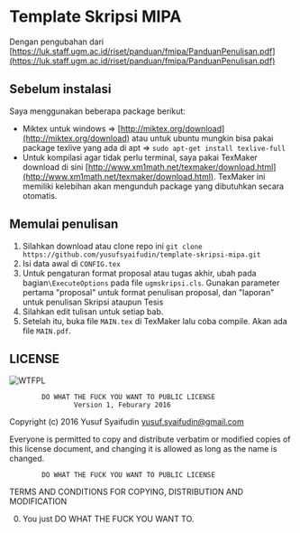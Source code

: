 # Template Skripsi MIPA

Dengan pengubahan dari [https://luk.staff.ugm.ac.id/riset/panduan/fmipa/PanduanPenulisan.pdf](https://luk.staff.ugm.ac.id/riset/panduan/fmipa/PanduanPenulisan.pdf)

## Sebelum instalasi
Saya menggunakan beberapa package berikut:

* Miktex untuk windows => [http://miktex.org/download](http://miktex.org/download) atau untuk ubuntu mungkin bisa pakai package texlive yang ada di apt => `sudo apt-get install texlive-full`
* Untuk kompilasi agar tidak perlu terminal, saya pakai TexMaker download di sini [http://www.xm1math.net/texmaker/download.html](http://www.xm1math.net/texmaker/download.html). TexMaker ini memiliki kelebihan akan mengunduh package yang dibutuhkan secara otomatis.

## Memulai penulisan
1. Silahkan download atau clone repo ini `git clone https://github.com/yusufsyaifudin/template-skripsi-mipa.git`
2. Isi data awal di `CONFIG.tex`
3. Untuk pengaturan format proposal atau tugas akhir, ubah pada bagian`\ExecuteOptions` pada file `ugmskripsi.cls`. Gunakan parameter pertama "proposal" untuk format penulisan proposal, dan "laporan" untuk penulisan Skripsi ataupun Tesis
3. Silahkan edit tulisan untuk setiap bab.
4. Setelah itu, buka file `MAIN.tex` di TexMaker lalu coba compile. Akan ada file `MAIN.pdf`.

## LICENSE

![WTFPL](http://www.wtfpl.net/wp-content/uploads/2012/12/wtfpl-badge-4.png "WTFPL")

            DO WHAT THE FUCK YOU WANT TO PUBLIC LICENSE
                    Version 1, Feburary 2016

 Copyright (c) 2016 Yusuf Syaifudin <yusuf.syaifudin@gmail.com>

 Everyone is permitted to copy and distribute verbatim or modified
 copies of this license document, and changing it is allowed as long
 as the name is changed.

            DO WHAT THE FUCK YOU WANT TO PUBLIC LICENSE
   TERMS AND CONDITIONS FOR COPYING, DISTRIBUTION AND MODIFICATION

  0. You just DO WHAT THE FUCK YOU WANT TO.

